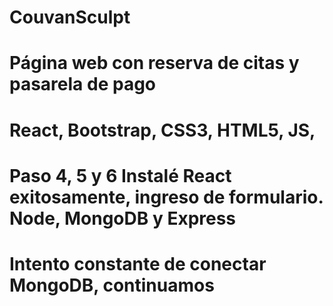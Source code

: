 # CouvanSculpt
# Página web con reserva de citas y pasarela de pago
# React, Bootstrap, CSS3, HTML5, JS, 
# Paso 4, 5 y 6 Instalé React exitosamente, ingreso de formulario. Node, MongoDB y Express
# Intento constante de conectar MongoDB, continuamos
